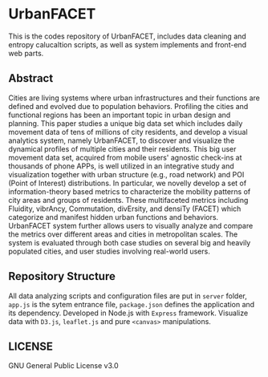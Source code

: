# UrbanFACET

This is the codes repository of UrbanFACET, includes data cleaning and entropy calucaltion scripts, as well as system implements and front-end web parts.

## Abstract

Cities are living systems where urban infrastructures and their functions are defined and evolved due to population behaviors. Profiling the cities and functional regions has been an important topic in urban design and planning. This paper studies a unique big data set which includes daily movement data of tens of millions of city residents, and develop a visual analytics system, namely UrbanFACET, to discover and visualize the dynamical profiles of multiple cities and their residents. This big user movement data set, acquired from mobile users' agnostic check-ins at thousands of phone APPs, is well utilized in an integrative study and visualization together with urban structure (e.g., road network) and POI (Point of Interest) distributions. In particular, we novelly develop a set of information-theory based metrics to characterize the mobility patterns of city areas and groups of residents. These multifaceted metrics including Fluidity, vibrAncy, Commutation, divErsity, and densiTy (FACET) which categorize and manifest hidden urban functions and behaviors. UrbanFACET system further allows users to visually analyze and compare the metrics over different areas and cities in metropolitan scales. The system is evaluated through both case studies on several big and heavily populated cities, and user studies involving real-world users.

## Repository Structure

All data analyzing scripts and configuration files are put in `server` folder, `app.js` is the sytem entrance file, `package.json` defines the application and its dependency. Developed in Node.js with `Express` framework. Visualize data with `D3.js`, `leaflet.js` and pure `<canvas>` manipulations.

## LICENSE

GNU General Public License v3.0
